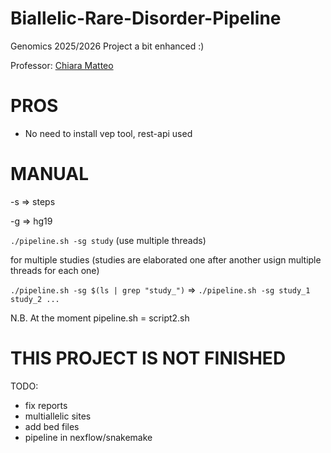 # Biallelic-Rare-Disorder-Pipeline
Genomics 2025/2026 Project a bit enhanced :)

Professor: [Chiara Matteo](https://www.unimi.it/it/ugov/person/matteo-chiara)

# PROS
- No need to install vep tool, rest-api used

# MANUAL
-s => steps

-g => hg19

`./pipeline.sh -sg study` (use multiple threads)

for multiple studies (studies are elaborated one after another usign multiple threads for each one)

`./pipeline.sh -sg $(ls | grep "study_")` => `./pipeline.sh -sg study_1 study_2 ...`

N.B. At the moment pipeline.sh = script2.sh

# THIS PROJECT IS NOT FINISHED
TODO:
- fix reports
- multiallelic sites
- add bed files
- pipeline in nexflow/snakemake
